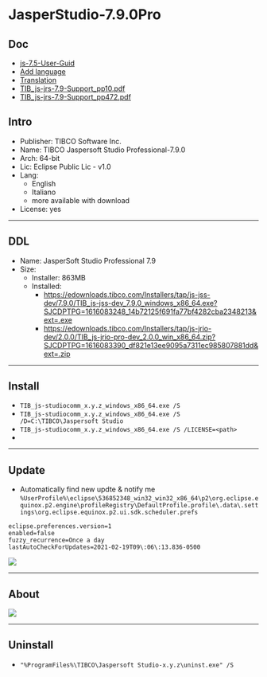 # JasperStudio-7.9.0Pro

## Doc
* [js-7.5-User-Guid](https://docs.tibco.com/pub/js-jrs/7.5.0/doc/pdf/TIB_js-jss_7.5_User-Guide.pdf?id=5)
* [Add language](https://community.jaspersoft.com/wiki/how-install-jaspersoft-studio-translation)
* [Translation](https://community.jaspersoft.com/wiki/how-translate-jaspersoft-studio)
* [TIB_js-jrs-7.9-Support_pp10.pdf](https://docs.tibco.com/pub/js-jrs/7.9.0/doc/pdf/TIB_js-jrs_7.9_Platform-Support-Commercial-Edition.pdf?id=0)
* [TIB_js-jrs-7.9-Support_pp472.pdf](https://docs.tibco.com/pub/js-jss/7.9.0/doc/pdf/TIB_js-jss_7.9_User-Guide.pdf?id=0)

## Intro
* Publisher: TIBCO Software Inc.
* Name: TIBCO Jaspersoft Studio Professional-7.9.0
* Arch: 64-bit
* Lic: Eclipse Public Lic - v1.0
* Lang:
  * English
  * Italiano
  * more available with download
* License: yes

---

## DDL
* Name: JasperSoft Studio Professional 7.9
* Size:
  * Installer: 863MB
  * Installed: 
    * https://edownloads.tibco.com/Installers/tap/js-jss-dev/7.9.0/TIB_js-jss-dev_7.9.0_windows_x86_64.exe?SJCDPTPG=1616083248_14b72125f691fa77bf4282cba2348213&ext=.exe
    * https://edownloads.tibco.com/Installers/tap/js-jrio-dev/2.0.0/TIB_js-jrio-pro-dev_2.0.0_win_x86_64.zip?SJCDPTPG=1616083390_df821e13ee9095a7311ec985807881dd&ext=.zip

---

## Install
* `TIB_js-studiocomm_x.y.z_windows_x86_64.exe /S`
* `TIB_js-studiocomm_x.y.z_windows_x86_64.exe /S /D=C:\TIBCO\Jaspersoft Studio`
* `TIB_js-studiocomm_x.y.z_windows_x86_64.exe /S /LICENSE=<path>`
*  

---

## Update
* Automatically find new updte & notify me `%UserProfile%\eclipse\536852348_win32_win32_x86_64\p2\org.eclipse.equinox.p2.engine\profileRegistry\DefaultProfile.profile\.data\.settings\org.eclipse.equinox.p2.ui.sdk.scheduler.prefs`
````prefs
eclipse.preferences.version=1
enabled=false
fuzzy_recurrence=Once a day
lastAutoCheckForUpdates=2021-02-19T09\:06\:13.836-0500
````

[<img src="https://i.imgur.com/CRtbOhV.png">](https://i.imgur.com/CRtbOhV.png)

---

## About

[<img src="https://i.imgur.com/cFH3V5A.png">](https://i.imgur.com/cFH3V5A.png)

---

## Uninstall
* `"%ProgramFiles%\TIBCO\Jaspersoft Studio-x.y.z\uninst.exe" /S`
